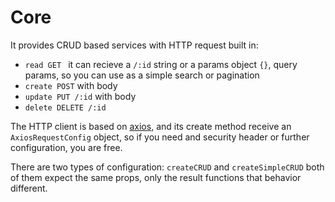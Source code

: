 # Core

It provides CRUD based services with HTTP request built in:

- `read GET ` it can recieve a `/:id` string or a params object `{}`, query params, so you can use as a simple search or pagination
- `create POST` with body
- `update PUT /:id` with body
- `delete DELETE /:id` 

The HTTP client is based on [axios](https://github.com/axios/axios), and its create method receive an `AxiosRequestConfig` object, so if you need and security header or further configuration, you are free.

There are two types of configuration: `createCRUD` and `createSimpleCRUD` both of them expect the same props, only the result functions that behavior different.

